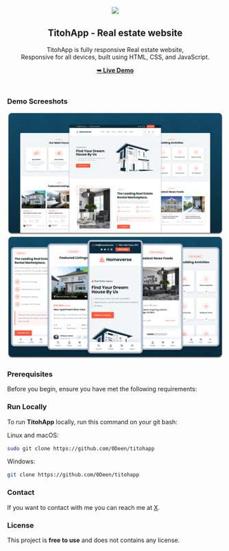 <div align="center">
  
  
  <img src="./readme-images/" />

  <h2 align="center">TitohApp - Real estate website</h2>

  TitohApp is fully responsive Real estate website, <br />Responsive for all devices, built using HTML, CSS, and JavaScript.

  <a href="https://codewithsadee.github.io/homeverse/"><strong>➥ Live Demo</strong></a>

</div>

<br />

### Demo Screeshots

![homeverse Desktop Demo](./readme-images/desktop.png "Desktop Demo")
![homeverse Mobile Demo](./readme-images/mobile.png "Mobile Demo")

### Prerequisites

Before you begin, ensure you have met the following requirements:



### Run Locally

To run **TitohApp** locally, run this command on your git bash:

Linux and macOS:

```bash
sudo git clone https://github.com/0Deen/titohapp
```

Windows:

```bash
git clone https://github.com/0Deen/titohapp
```

### Contact

If you want to contact with me you can reach me at [X](https://x.com/Deen_Ramah).

### License

This project is **free to use** and does not contains any license.
